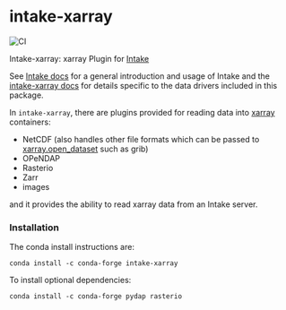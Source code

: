 # intake-xarray 

![CI](https://github.com/intake/intake-xarray/workflows/CI/badge.svg)

Intake-xarray: xarray Plugin for [Intake](https://github.com/intake/intake)

See [Intake docs](https://intake.readthedocs.io/en/latest/overview.html) for a general introduction and usage
of Intake and the [intake-xarray docs](https://intake-xarray.readthedocs.io/) for details specific to the
data drivers included in this package.

In `intake-xarray`, there are plugins provided for reading data into [xarray](http://xarray.pydata.org/en/stable/) 
containers:
  - NetCDF (also handles other file formats which can be passed to
  [xarray.open_dataset](http://xarray.pydata.org/en/stable/generated/xarray.open_dataset.html) such as grib)
  - OPeNDAP
  - Rasterio
  - Zarr
  - images

and it provides the ability to read xarray data from an Intake server.

### Installation

The conda install instructions are:

```
conda install -c conda-forge intake-xarray
```

To install optional dependencies:

```
conda install -c conda-forge pydap rasterio
```
